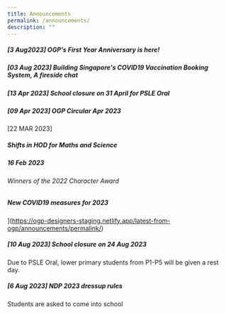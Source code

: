 ```yaml
---
title: Announcements
permalink: /announcements/
description: ""
---
```

##### [3 Aug2023] OGP's First Year Anniversary is here!


##### [03 Aug 2023] Building Singapore's COVID19 Vaccination Booking System, A fireside chat


##### [13 Apr 2023] School closure on 31 April for PSLE Oral



##### [09 Apr 2023] OGP Circular Apr 2023



[22 MAR 2023]

##### Shifts in HOD for Maths and Science



##### 16 Feb 2023
###### Winners of the 2022 Character Award


##### **New COVID19 measures for 2023**





](https://ogp-designers-staging.netlify.app/latest-from-ogp/announcements/permalink/)

##### [10 Aug 2023]  School closure on 24 Aug 2023
Due to PSLE Oral, lower primary students from P1-P5 will be given a rest day.


##### [6 Aug 2023]  NDP 2023 dressup rules
Students are asked to come into school